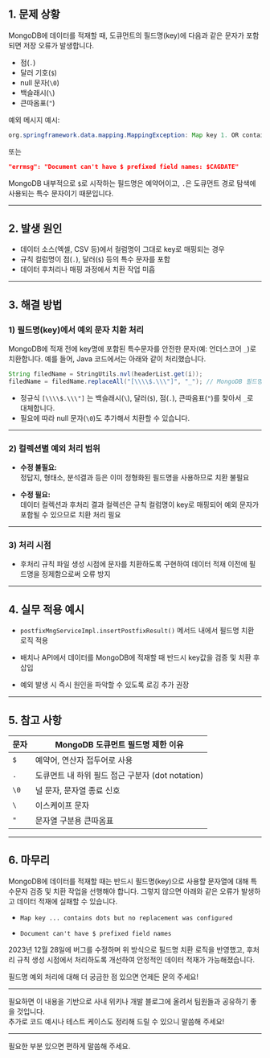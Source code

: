 

## 1. 문제 상황

MongoDB에 데이터를 적재할 때, 도큐먼트의 필드명(key)에 다음과 같은 문자가 포함되면 저장 오류가 발생합니다.

- 점(`.`)
- 달러 기호(`$`)
- null 문자(`\0`)
- 백슬래시(`\`)
- 큰따옴표(`"`)

예외 메시지 예시:

```java
org.springframework.data.mapping.MappingException: Map key 1. OR contains dots but no replacement was configured! Make sure map keys don't contain dots in the first place or configure an appropriate replacement!
```

또는

```json
"errmsg": "Document can't have $ prefixed field names: $CAGDATE"
```

MongoDB 내부적으로 `$`로 시작하는 필드명은 예약어이고, `.`은 도큐먼트 경로 탐색에 사용되는 특수 문자이기 때문입니다.

---

## 2. 발생 원인

- 데이터 소스(엑셀, CSV 등)에서 컬럼명이 그대로 key로 매핑되는 경우
- 규칙 컬럼명이 점(`.`), 달러(`$`) 등의 특수 문자를 포함
- 데이터 후처리나 매핑 과정에서 치환 작업 미흡

---

## 3. 해결 방법

### 1) 필드명(key)에서 예외 문자 치환 처리

MongoDB에 적재 전에 key명에 포함된 특수문자를 안전한 문자(예: 언더스코어 `_`)로 치환합니다.
예를 들어, Java 코드에서는 아래와 같이 처리했습니다.

```java
String filedName = StringUtils.nvl(headerList.get(i));
filedName = filedName.replaceAll("[\\\\$.\\\"]", "_"); // MongoDB 필드명 예외 문자 치환
```

- 정규식 `[\\\\$.\\\"]` 는 백슬래시(`\`), 달러(`$`), 점(`.`), 큰따옴표(`"`)를 찾아서 `_`로 대체합니다.
- 필요에 따라 null 문자(`\0`)도 추가해서 치환할 수 있습니다.
    

---

### 2) 컬렉션별 예외 처리 범위

- **수정 불필요:**  
    정답지, 형태소, 분석결과 등은 이미 정형화된 필드명을 사용하므로 치환 불필요
    
- **수정 필요:**  
    데이터 컬렉션과 후처리 결과 컬렉션은 규칙 컬럼명이 key로 매핑되어 예외 문자가 포함될 수 있으므로 치환 처리 필요
    

---

### 3) 처리 시점

- 후처리 규칙 파일 생성 시점에 문자를 치환하도록 구현하여 데이터 적재 이전에 필드명을 정제함으로써 오류 방지
    

---

## 4. 실무 적용 예시

- `postfixMngServiceImpl.insertPostfixResult()` 메서드 내에서 필드명 치환 로직 적용
    
- 배치나 API에서 데이터를 MongoDB에 적재할 때 반드시 key값을 검증 및 치환 후 삽입
    
- 예외 발생 시 즉시 원인을 파악할 수 있도록 로깅 추가 권장
    

---

## 5. 참고 사항

|문자|MongoDB 도큐먼트 필드명 제한 이유|
|---|---|
|`$`|예약어, 연산자 접두어로 사용|
|`.`|도큐먼트 내 하위 필드 접근 구분자 (dot notation)|
|`\0`|널 문자, 문자열 종료 신호|
|`\`|이스케이프 문자|
|`"`|문자열 구분용 큰따옴표|

---

## 6. 마무리

MongoDB에 데이터를 적재할 때는 반드시 필드명(key)으로 사용할 문자열에 대해 특수문자 검증 및 치환 작업을 선행해야 합니다. 그렇지 않으면 아래와 같은 오류가 발생하고 데이터 적재에 실패할 수 있습니다.

- `Map key ... contains dots but no replacement was configured`
    
- `Document can't have $ prefixed field names`
    

2023년 12월 28일에 버그를 수정하며 위 방식으로 필드명 치환 로직을 반영했고, 후처리 규칙 생성 시점에서 처리하도록 개선하여 안정적인 데이터 적재가 가능해졌습니다.

필드명 예외 처리에 대해 더 궁금한 점 있으면 언제든 문의 주세요!

---

필요하면 이 내용을 기반으로 사내 위키나 개발 블로그에 올려서 팀원들과 공유하기 좋을 것입니다.  
추가로 코드 예시나 테스트 케이스도 정리해 드릴 수 있으니 말씀해 주세요!

---

필요한 부분 있으면 편하게 말씀해 주세요.